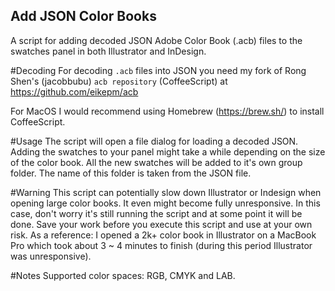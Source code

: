## Add JSON Color Books

A script for adding decoded JSON Adobe Color Book (.acb) files to the swatches panel in both Illustrator and InDesign.

#Decoding
For decoding `.acb` files into JSON you need my fork of Rong Shen's (jacobbubu) `acb repository` (CoffeeScript) at https://github.com/eikepm/acb

For MacOS I would recommend using Homebrew (https://brew.sh/) to install CoffeeScript.

#Usage
The script will open a file dialog for loading a decoded JSON. Adding the swatches to your panel might take a while depending on the size of the color book. All the new swatches will be added to it's own group folder. The name of this folder is taken from the JSON file.

#Warning
This script can potentially slow down Illustrator or Indesign when opening large color books. It even might become fully unresponsive. In this case, don't worry it's still running the script and at some point it will be done. Save your work before you execute this script and use at your own risk. As a reference: I opened a 2k+ color book in Illustrator on a MacBook Pro which took about 3 ~ 4 minutes to finish (during this period Illustrator was unresponsive).

#Notes
Supported color spaces: RGB, CMYK and LAB.
